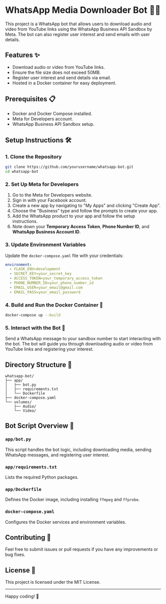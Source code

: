 # WhatsApp Media Downloader Bot 🎥🎵

This project is a WhatsApp bot that allows users to download audio and video from YouTube links using the WhatsApp Business API Sandbox by Meta. The bot can also register user interest and send emails with user details.

## Features ✨
- Download audio or video from YouTube links.
- Ensure the file size does not exceed 50MB.
- Register user interest and send details via email.
- Hosted in a Docker container for easy deployment.

## Prerequisites 📋
- Docker and Docker Compose installed.
- Meta for Developers account.
- WhatsApp Business API Sandbox setup.

## Setup Instructions 🛠️

### 1. Clone the Repository
```bash
git clone https://github.com/yourusername/whatsapp-bot.git
cd whatsapp-bot
```

### 2. Set Up Meta for Developers
1. Go to the Meta for Developers website.
2. Sign in with your Facebook account.
3. Create a new app by navigating to "My Apps" and clicking "Create App".
4. Choose the "Business" type and follow the prompts to create your app.
5. Add the WhatsApp product to your app and follow the setup instructions.
6. Note down your **Temporary Access Token**, **Phone Number ID**, and **WhatsApp Business Account ID**.

### 3. Update Environment Variables
Update the `docker-compose.yaml` file with your credentials:
```yaml
environment:
  - FLASK_ENV=development
  - SECRET_KEY=your_secret_key
  - ACCESS_TOKEN=your_temporary_access_token
  - PHONE_NUMBER_ID=your_phone_number_id
  - EMAIL_USER=your_email@gmail.com
  - EMAIL_PASS=your_email_password
```

### 4. Build and Run the Docker Container 🐳
```bash
docker-compose up --build
```

### 5. Interact with the Bot 🤖
Send a WhatsApp message to your sandbox number to start interacting with the bot. The bot will guide you through downloading audio or video from YouTube links and registering your interest.

## Directory Structure 📂
```
whatsapp-bot/
├── app/
│   ├── bot.py
│   ├── requirements.txt
│   └── Dockerfile
├── docker-compose.yaml
└── volumes/
    ├── Audio/
    └── Video/
```

## Bot Script Overview 📜

### `app/bot.py`
This script handles the bot logic, including downloading media, sending WhatsApp messages, and registering user interest.

### `app/requirements.txt`
Lists the required Python packages.

### `app/Dockerfile`
Defines the Docker image, including installing `ffmpeg` and `ffprobe`.

### `docker-compose.yaml`
Configures the Docker services and environment variables.

## Contributing 🤝
Feel free to submit issues or pull requests if you have any improvements or bug fixes.

## License 📄
This project is licensed under the MIT License.

---

Happy coding! 🚀
